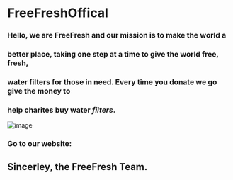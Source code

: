 # FreeFreshOffical 
### Hello, we are FreeFresh and our mission is to make the world a
### better place, taking one step at a time to give the world free, fresh,
### water filters for those in need. Every time you donate we go give the money to 
### help charites buy water **_filters_**.
![image](https://github.com/user-attachments/assets/ef786224-7bc4-49bc-83fe-7ac1d24b75fe)
### Go to our website: 
## Sincerley, the FreeFresh Team.
